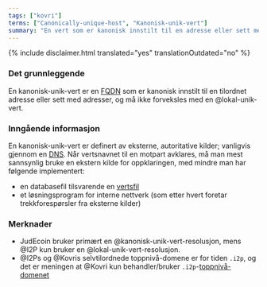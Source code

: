 ```yaml
---
tags: ["kovri"]
terms: ["Canonically-unique-host", "Kanonisk-unik-vert"]
summary: "En vert som er kanonisk innstilt til en adresse eller sett med adresser"
---
```


{% include disclaimer.html translated="yes" translationOutdated="no" %}
### Det grunnleggende

En kanonisk-unik-vert er en [FQDN](https://en.wikipedia.org/wiki/FQDN) som er kanonisk innstilt til en tilordnet adresse eller sett med adresser, og må ikke forveksles med en @lokal-unik-vert.

### Inngående informasjon

En kanonisk-unik-vert er definert av eksterne, autoritative kilder; vanligvis gjennom en [DNS](https://en.wikipedia.org/wiki/DNS). Når vertsnavnet til en motpart avklares, må man mest sannsynlig bruke en ekstern kilde for oppklaringen, med mindre man har følgende implementert:

- en databasefil tilsvarende en [vertsfil](https://en.wikipedia.org/wiki/Hosts_(file))
- et løsningsprogram for interne nettverk (som etter hvert foretar trekkforespørsler fra eksterne kilder)

### Merknader

- JudEcoin bruker primært en @kanonisk-unik-vert-resolusjon, mens @I2P kun bruker en @lokal-unik-vert-resolusjon.
- @I2Ps og @Kovris selvtilordnede toppnivå-domene er for tiden `.i2p`, og det er meningen at @Kovri kun behandler/bruker `.i2p`-[toppnivå-domenet](https://en.wikipedia.org/wiki/Top_level_domain)
